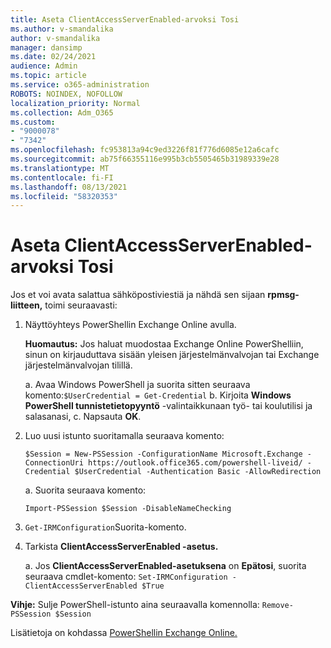 ```yaml
---
title: Aseta ClientAccessServerEnabled-arvoksi Tosi
ms.author: v-smandalika
author: v-smandalika
manager: dansimp
ms.date: 02/24/2021
audience: Admin
ms.topic: article
ms.service: o365-administration
ROBOTS: NOINDEX, NOFOLLOW
localization_priority: Normal
ms.collection: Adm_O365
ms.custom:
- "9000078"
- "7342"
ms.openlocfilehash: fc953813a94c9ed3226f81f776d6085e12a6cafc
ms.sourcegitcommit: ab75f66355116e995b3cb5505465b31989339e28
ms.translationtype: MT
ms.contentlocale: fi-FI
ms.lasthandoff: 08/13/2021
ms.locfileid: "58320353"
---
```

# <a name="set-clientaccessserverenabled-to-true"></a>Aseta ClientAccessServerEnabled-arvoksi Tosi

Jos et voi avata salattua sähköpostiviestiä ja nähdä sen sijaan **rpmsg-liitteen,** toimi seuraavasti:

1. Näyttöyhteys PowerShellin Exchange Online avulla.

    **Huomautus:** Jos haluat muodostaa Exchange Online PowerShelliin, sinun on kirjauduttava sisään yleisen järjestelmänvalvojan tai Exchange järjestelmänvalvojan tilillä.

   a. Avaa Windows PowerShell ja suorita sitten seuraava komento:`$UserCredential = Get-Credential`
   b. Kirjoita **Windows PowerShell tunnistetietopyyntö** -valintaikkunaan työ- tai koulutilisi ja salasanasi, c. Napsauta **OK**. 

2. Luo uusi istunto suoritamalla seuraava komento:

    `$Session = New-PSSession -ConfigurationName Microsoft.Exchange -ConnectionUri https://outlook.office365.com/powershell-liveid/ -Credential $UserCredential -Authentication Basic -AllowRedirection`

    a. Suorita seuraava komento:
    
    `Import-PSSession $Session -DisableNameChecking`

3. `Get-IRMConfiguration`Suorita-komento.

4. Tarkista **ClientAccessServerEnabled -asetus.** 

    a. Jos **ClientAccessServerEnabled-asetuksena** on **Epätosi**, suorita seuraava cmdlet-komento: `Set-IRMConfiguration -ClientAccessServerEnabled $True`

**Vihje:** Sulje PowerShell-istunto aina seuraavalla komennolla: `Remove-PSSession $Session`

Lisätietoja on kohdassa [PowerShellin Exchange Online.](https://docs.microsoft.com/powershell/exchange/connect-to-exchange-online-powershell)

